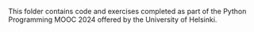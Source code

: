 This folder contains code and exercises completed as part of the Python Programming MOOC 2024 offered by the University of Helsinki.
